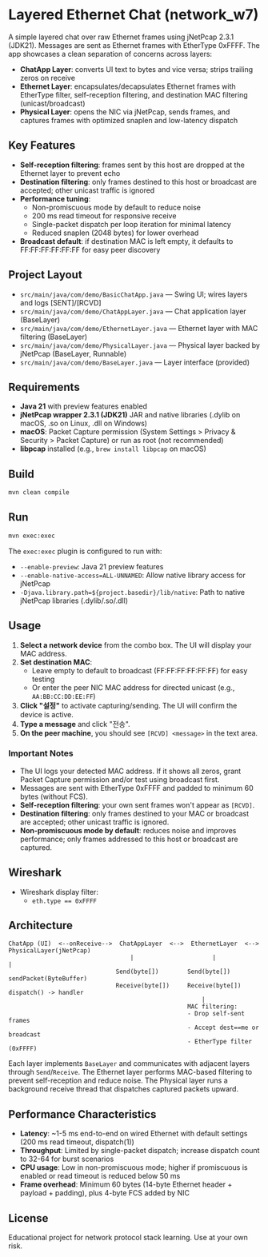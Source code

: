 # Layered Ethernet Chat (network_w7)

A simple layered chat over raw Ethernet frames using jNetPcap 2.3.1 (JDK21). Messages are sent as Ethernet frames with EtherType 0xFFFF. The app showcases a clean separation of concerns across layers:

- **ChatApp Layer**: converts UI text to bytes and vice versa; strips trailing zeros on receive
- **Ethernet Layer**: encapsulates/decapsulates Ethernet frames with EtherType filter, self-reception filtering, and destination MAC filtering (unicast/broadcast)
- **Physical Layer**: opens the NIC via jNetPcap, sends frames, and captures frames with optimized snaplen and low-latency dispatch

## Key Features

- **Self-reception filtering**: frames sent by this host are dropped at the Ethernet layer to prevent echo
- **Destination filtering**: only frames destined to this host or broadcast are accepted; other unicast traffic is ignored
- **Performance tuning**:
  - Non-promiscuous mode by default to reduce noise
  - 200 ms read timeout for responsive receive
  - Single-packet dispatch per loop iteration for minimal latency
  - Reduced snaplen (2048 bytes) for lower overhead
- **Broadcast default**: if destination MAC is left empty, it defaults to FF:FF:FF:FF:FF:FF for easy peer discovery

## Project Layout

- `src/main/java/com/demo/BasicChatApp.java` — Swing UI; wires layers and logs [SENT]/[RCVD]
- `src/main/java/com/demo/ChatAppLayer.java` — Chat application layer (BaseLayer)
- `src/main/java/com/demo/EthernetLayer.java` — Ethernet layer with MAC filtering (BaseLayer)
- `src/main/java/com/demo/PhysicalLayer.java` — Physical layer backed by jNetPcap (BaseLayer, Runnable)
- `src/main/java/com/demo/BaseLayer.java` — Layer interface (provided)

## Requirements

- **Java 21** with preview features enabled
- **jNetPcap wrapper 2.3.1 (JDK21)** JAR and native libraries (.dylib on macOS, .so on Linux, .dll on Windows)
- **macOS**: Packet Capture permission (System Settings > Privacy & Security > Packet Capture) or run as root (not recommended)
- **libpcap** installed (e.g., `brew install libpcap` on macOS)

## Build

```bash
mvn clean compile
```

## Run

```bash
mvn exec:exec
```

The `exec:exec` plugin is configured to run with:
- `--enable-preview`: Java 21 preview features
- `--enable-native-access=ALL-UNNAMED`: Allow native library access for jNetPcap
- `-Djava.library.path=${project.basedir}/lib/native`: Path to native jNetPcap libraries (.dylib/.so/.dll)

## Usage

1. **Select a network device** from the combo box. The UI will display your MAC address.
2. **Set destination MAC**:
   - Leave empty to default to broadcast (FF:FF:FF:FF:FF:FF) for easy testing
   - Or enter the peer NIC MAC address for directed unicast (e.g., `AA:BB:CC:DD:EE:FF`)
3. **Click "설정"** to activate capturing/sending. The UI will confirm the device is active.
4. **Type a message** and click "전송".
5. **On the peer machine**, you should see `[RCVD] <message>` in the text area.

### Important Notes

- The UI logs your detected MAC address. If it shows all zeros, grant Packet Capture permission and/or test using broadcast first.
- Messages are sent with EtherType 0xFFFF and padded to minimum 60 bytes (without FCS).
- **Self-reception filtering**: your own sent frames won't appear as `[RCVD]`.
- **Destination filtering**: only frames destined to your MAC or broadcast are accepted; other unicast traffic is ignored.
- **Non-promiscuous mode by default**: reduces noise and improves performance; only frames addressed to this host or broadcast are captured.

## Wireshark

- Wireshark display filter:
  - `eth.type == 0xFFFF`

## Architecture

```text
ChatApp (UI)  <--onReceive-->  ChatAppLayer  <-->  EthernetLayer  <-->  PhysicalLayer(jNetPcap)
                                  |                      |                      |
                              Send(byte[])        Send(byte[])          sendPacket(ByteBuffer)
                              Receive(byte[])     Receive(byte[])       dispatch() -> handler
                                                      |
                                                  MAC filtering:
                                                  - Drop self-sent frames
                                                  - Accept dest==me or broadcast
                                                  - EtherType filter (0xFFFF)
```

Each layer implements `BaseLayer` and communicates with adjacent layers through `Send`/`Receive`. The Ethernet layer performs MAC-based filtering to prevent self-reception and reduce noise. The Physical layer runs a background receive thread that dispatches captured packets upward.

## Performance Characteristics

- **Latency**: ~1-5 ms end-to-end on wired Ethernet with default settings (200 ms read timeout, dispatch(1))
- **Throughput**: Limited by single-packet dispatch; increase dispatch count to 32-64 for burst scenarios
- **CPU usage**: Low in non-promiscuous mode; higher if promiscuous is enabled or read timeout is reduced below 50 ms
- **Frame overhead**: Minimum 60 bytes (14-byte Ethernet header + payload + padding), plus 4-byte FCS added by NIC

## License

Educational project for network protocol stack learning. Use at your own risk.
